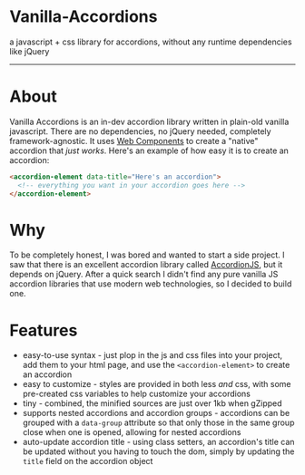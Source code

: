 # Vanilla-Accordions
a javascript + css library for accordions, without any runtime dependencies like jQuery

---
# About

Vanilla Accordions is an in-dev accordion library written in plain-old vanilla javascript. There are no dependencies, no jQuery needed, completely framework-agnostic. It uses [Web Components](https://developer.mozilla.org/en-US/docs/Web/Web_Components) to create a "native" accordion that _just works_. Here's an example of how easy it is to create an accordion:

```html
<accordion-element data-title="Here's an accordion">
  <!-- everything you want in your accordion goes here -->
</accordion-element>
```

# Why
To be completely honest, I was bored and wanted to start a side project. I saw that there is an excellent accordion library called [AccordionJS](https://github.com/awps/Accordion.JS), but it depends on jQuery. After a quick search I didn't find any pure vanilla JS accordion libraries that use modern web technologies, so I decided to build one.

# Features
- easy-to-use syntax - just plop in the js and css files into your project, add them to your html page, and use the `<accordion-element>` to create an accordion
- easy to customize - styles are provided in both less _and_ css, with some pre-created css variables to help customize your accordions
- tiny - combined, the minified sources are just over 1kb when gZipped
- supports nested accordions and accordion groups - accordions can be grouped with a `data-group` attribute so that only those in the same group close when one is opened, allowing for nested accordions
- auto-update accordion title - using class setters, an accordion's title can be updated without you having to touch the dom, simply by updating the `title` field on the accordion object
